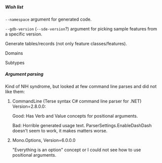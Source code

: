 ##### Wish list

`--namespace` argument for generated code.

`--gdb-version` (`--sde-version`?) argument for picking sample features from a specific version.

Generate tables/records (not only feature classes/features).

Domains

Subtypes

##### Argument parsing
Kind of NIH syndrome, but looked at few command line parses and did not like them:

1. CommandLine (Terse syntax C# command line parser for .NET) Version=2.8.0.0:

    Good: Has Verb and Value concepts for positional arguments.

    Bad: Horrible generated usage text. ParserSettings.EnableDashDash doesn't seem to work, it makes matters worse.

2. Mono.Options, Version=6.0.0.0

    "Everything is an option" concept or I could not see how to use positional arguments.
